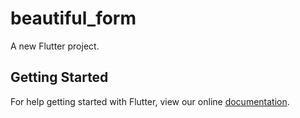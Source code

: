 # beautiful_form

A new Flutter project.

## Getting Started

For help getting started with Flutter, view our online
[documentation](http://flutter.io/).
